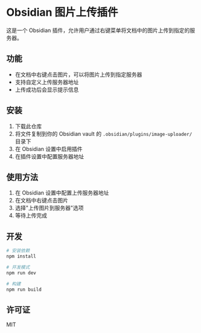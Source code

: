 # Obsidian 图片上传插件

这是一个 Obsidian 插件，允许用户通过右键菜单将文档中的图片上传到指定的服务器。

## 功能

- 在文档中右键点击图片，可以将图片上传到指定服务器
- 支持自定义上传服务器地址
- 上传成功后会显示提示信息

## 安装

1. 下载此仓库
2. 将文件复制到你的 Obsidian vault 的 `.obsidian/plugins/image-uploader/` 目录下
3. 在 Obsidian 设置中启用插件
4. 在插件设置中配置服务器地址

## 使用方法

1. 在 Obsidian 设置中配置上传服务器地址
2. 在文档中右键点击图片
3. 选择"上传图片到服务器"选项
4. 等待上传完成

## 开发

```bash
# 安装依赖
npm install

# 开发模式
npm run dev

# 构建
npm run build
```

## 许可证

MIT 